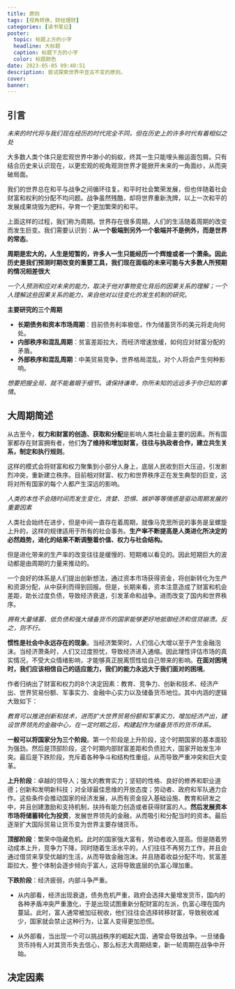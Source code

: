 ```yaml
---
title: 原则
tags: [视角转换，财经理财]
categories: [读书笔记]
poster:
  topic: 标题上方的小字
  headline: 大标题
  caption: 标题下方的小字
  color: 标题颜色
date: 2023-05-05 09:40:51
description: 尝试探索世界中亘古不变的原则。
cover:
banner:
---
```


## 引言

*未来的时代将与我们现在经历的时代完全不同，但在历史上的许多时代有着相似之处*



大多数人类个体只是宏观世界中渺小的蚂蚁，终其一生只能埋头搬运面包屑。只有结合历史来认识现在，以更宏观的视角观测世界才能掀开未来的一角面纱，从而突破局面。

我们的世界总在和平与战争之间循环往复。和平时社会繁荣发展，但也伴随着社会财富和权利的分配不均问题。战争虽然残酷，却将世界重新洗牌，以上一次和平的发展成果烧毁为肥料，孕育一个更加繁荣的和平。

上面这样的过程，我们称为周期。世界存在很多周期，人们的生活随着周期的改变而发生巨变。我们需要认识到：**从一个极端到另外一个极端并不是例外，而是世界的常态**。

**周期是宏大的，人生是短暂的，许多人一生只能经历一个辉煌或者一个萧条。因此历史是我们预测时期改变的重要工具，我们现在面临的未来可能与大多数人所预期的情况相差很大**



*一个人预测和应对未来的能力，取决于他对事物变化背后的因果关系的理解；一个人理解这些因果关系的能力，来自他对以往变化的发生机制的研究。*



**主要研究的三个周期**

* **长期债务和资本市场周期**：目前债务利率极低，作为储蓄货币的美元将走向何处。
* **内部秩序和混乱周期**：贫富差距拉大，而经济增速放缓，如何应对财富分配的矛盾。
* **外部秩序和混乱周期**：中美贸易竞争，世界格局混乱，对个人将会产生何种影响。



*想要把握全局，就不能着眼于细节。请保持谦卑，你所未知的远远多于你已知的事情*。



## 大周期简述

从古至今，**权力和财富的创造、获取和分配**是影响人类社会最主要的因素。所有国家都存在财富拥有者，他们**为了维持和增加财富，往往与执政者合作，建立共生关系，制定和执行规则**。

这样的模式会将财富和权力聚集到小部分人身上，底层人民收到巨大压迫，引发剧烈冲突，重新建立秩序。目前相对财富、权力和世界秩序正在发生典型的巨变，这将对所有国家的每个人都产生深远的影响。

*人类的本性不会随时间而发生变化，贪婪、恐惧、嫉妒等等情感是驱动周期发展的重要因素*

人类社会始终在进步，但是中间一直存在着周期，就像马克思所说的事务是呈螺旋上升的，这样的规律适用于所有的社会事务。**生产率不断提高是人类进化所决定的必然趋势，进化的结果不断调整着价值、权力与社会结构。**

但是进化带来的生产率的改变往往是缓慢的、短期难以看见的。因此短期巨大的波动都是由周期的力量来推动的。

一个良好的体系是人们提出创新想法，通过资本市场获得资金，将创新转化为生产和资源分配，从中获利而得到回报。但是，长期来看，资本注意造成了财富和机会差距，助长过度负债，导致经济衰退，引发革命和战争。进而改变了国内和世界秩序。

*拥有大量储蓄、低负债和强大储备货币的国家能够更好地抵御经济和信贷崩溃。反之，则不行。*

**惯性是社会中永远存在的现象**。当经济繁荣时，人们信心大增以至于产生金融泡沫。当经济萧条时，人们又过度担忧，导致经济进入通缩。因此理性评估市场的真实情况，不受大众情绪影响，才能够真正脱离惯性给自己带来的影响。**在面对困境时，我们应该相信自己的适应能力，我们的能力永远大于我们面对的困境**。

作者归纳出了财富和权力的8个决定因素：教育、竞争力、创新和技术、经济产出、世界贸易份额、军事实力、金融中心实力以及储备货币地位。其中内涵的逻辑大致如下：

*教育可以推进创新和技术，进而扩大世界贸易份额和军事实力，增加经济产出，建设世界领先的金融中心，在一定时期之后，构建起作为储备货币的货币体系。*

**一般可以将国家分为三个阶段**。第一个阶段是上升阶段，这个时期国家的基本面较为强劲。然后是顶部阶段，这个时期内部财富差距和负债拉大，国家开始发生冲突。最后是下跌阶段，充斥着各种争斗和结构性重组，从而导致严重冲突和巨大变革。

**上升阶段**：卓越的领导人；强大的教育实力；坚韧的性格、良好的修养和职业道德；创新和发明新科技；对全球最佳思维的开放态度；劳动者、政府和军队通力合作。这些条件会推动国家的经济发展，从而有资金投入基础设施、教育和研发之中，并且创建激励和支持机制，扶持有能力创造或者获得财富的人。**然后发展资本市场将储蓄转化为投资**，发展世界领先的金融，从而吸引和分配当时的资本。最后逐渐扩大国际贸易让货币变为世界主要存储货币。

**顶部阶段**：繁荣中隐藏危机。此时的国家强大富有，劳动者收入提高。但是随着劳动成本上升，竞争力下降，同时随着生活水平的，人们往往不再努力工作，并且会通过借贷来享受优越的生活，从而导致金融泡沫。并且随着收益分配不均，贫富差距拉大，整个体制会逐步倾向于富人，这将导致底层的仇富心理加重。

**下跌阶段**：经济疲弱，内部斗争严重。

* 从内部看，经济出现衰退，债务危机严重，政府会选择大量增发货币，国内的各种矛盾冲突严重激化，于是出现试图重新分配财富的左派，仇富心理在国内蔓延。此时，富人通常被加征税收，他们往往会选择转移财富，导致税收减少，国家就会禁止这种行为，让富人变得更加恐慌。

* 从外部看，当出现一个可以挑战秩序的崛起大国，通常会导致战争。一旦储备货币持有人对其货币失去信心，那么标志大周期结束，新一轮周期在战争中开始。

## 决定因素

